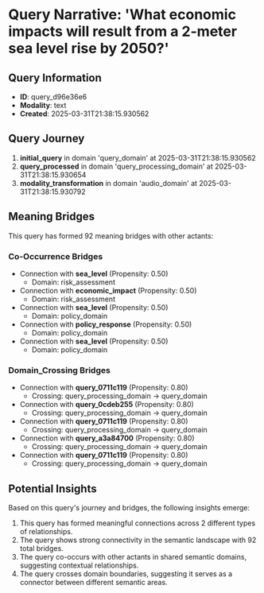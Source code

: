 # Query Narrative: 'What economic impacts will result from a 2-meter sea level rise by 2050?'

## Query Information

- **ID**: query_d96e36e6
- **Modality**: text
- **Created**: 2025-03-31T21:38:15.930562

## Query Journey

1. **initial_query** in domain 'query_domain' at 2025-03-31T21:38:15.930562
2. **query_processed** in domain 'query_processing_domain' at 2025-03-31T21:38:15.930654
3. **modality_transformation** in domain 'audio_domain' at 2025-03-31T21:38:15.930792

## Meaning Bridges

This query has formed 92 meaning bridges with other actants:

### Co-Occurrence Bridges

- Connection with **sea_level** (Propensity: 0.50)
  - Domain: risk_assessment
- Connection with **economic_impact** (Propensity: 0.50)
  - Domain: risk_assessment
- Connection with **sea_level** (Propensity: 0.50)
  - Domain: policy_domain
- Connection with **policy_response** (Propensity: 0.50)
  - Domain: policy_domain
- Connection with **sea_level** (Propensity: 0.50)
  - Domain: policy_domain

### Domain_Crossing Bridges

- Connection with **query_0711c119** (Propensity: 0.80)
  - Crossing: query_processing_domain → query_domain
- Connection with **query_0cdeb255** (Propensity: 0.80)
  - Crossing: query_processing_domain → query_domain
- Connection with **query_0711c119** (Propensity: 0.80)
  - Crossing: query_processing_domain → query_domain
- Connection with **query_a3a84700** (Propensity: 0.80)
  - Crossing: query_processing_domain → query_domain
- Connection with **query_0711c119** (Propensity: 0.80)
  - Crossing: query_processing_domain → query_domain

## Potential Insights

Based on this query's journey and bridges, the following insights emerge:

1. This query has formed meaningful connections across 2 different types of relationships.
2. The query shows strong connectivity in the semantic landscape with 92 total bridges.
3. The query co-occurs with other actants in shared semantic domains, suggesting contextual relationships.
5. The query crosses domain boundaries, suggesting it serves as a connector between different semantic areas.
